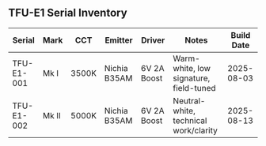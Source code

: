 ## TFU-E1 Serial Inventory

| Serial         | Mark | CCT     | Emitter       | Driver       | Notes                                     | Build Date |
|----------------|------|---------|---------------|--------------|-------------------------------------------|------------|
| TFU-E1-001     | Mk I | 3500K   | Nichia B35AM  | 6V 2A Boost  | Warm-white, low signature, field-tuned    | 2025-08-03 |
| TFU-E1-002     | Mk II| 5000K   | Nichia B35AM  | 6V 2A Boost  | Neutral-white, technical work/clarity     | 2025-08-13 |

